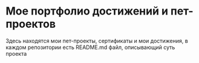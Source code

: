 # Мое портфолио достижений и пет-проектов
Здесь находятся мои пет-проекты, сертификаты и мои достижения, в каждом репозитории есть README.md файл, описывающий суть проекта
